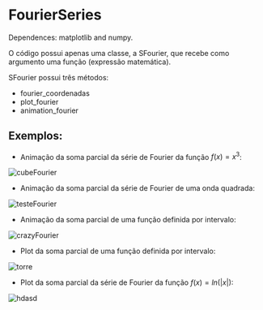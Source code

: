 # FourierSeries
Dependences: matplotlib and numpy.

O código possui apenas uma classe, a SFourier, que recebe como argumento uma função (expressão matemática).

SFourier possui três métodos:
-  fourier_coordenadas
-  plot_fourier
-  animation_fourier
  
## Exemplos:

- Animação da soma parcial da série de Fourier da função $f(x) = x^{3}$:

![cubeFourier](https://github.com/user-attachments/assets/bd257652-8c13-4406-8f1f-b5ddc731f488)

- Animação da soma parcial da série de Fourier de uma onda quadrada:

![testeFourier](https://github.com/user-attachments/assets/4168e571-7d30-4bdc-8087-f4a3c8089a80)

- Animação da soma parcial de uma função definida por intervalo:

![crazyFourier](https://github.com/user-attachments/assets/1ccc745f-b197-4656-9b77-85d747665984)

- Plot da soma parcial de uma função definida por intervalo:

![torre](https://github.com/user-attachments/assets/516e3c3f-aad3-49b1-a9a7-b8ab8f17c01f)

- Plot da soma parcial da série de Fourier da função $f(x) = ln(|x|)$:

![hdasd](https://github.com/user-attachments/assets/85ae92b9-f90d-450a-9c48-081b68d6cd14)






